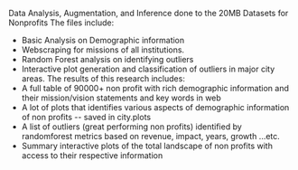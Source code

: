 Data Analysis, Augmentation, and Inference done to the 20MB Datasets for Nonprofits
The files include:
  - Basic Analysis on Demographic information
  - Webscraping for missions of all institutions.
  - Random Forest analysis on identifying outliers
  - Interactive plot generation and classification of outliers in major city areas.
The results of this research includes:
  - A full table of 90000+ non profit with rich demographic information and their mission/vision statements and key words in web
  - A lot of plots that identifies various aspects of demographic information of non profits -- saved in city.plots
  - A list of outliers (great performing non profits) identified by randomforest metrics based on revenue, impact, years, growth ...etc.
  - Summary interactive plots of the total landscape of non profits with access to their respective information
